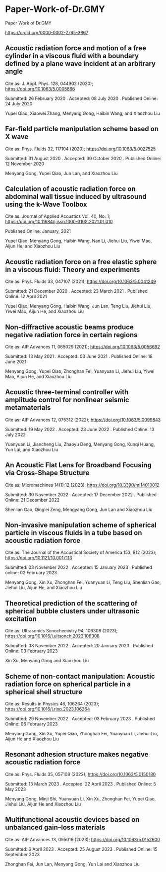 # Paper-Work-of-Dr.GMY

Paper Work of Dr.GMY

https://orcid.org/0000-0002-2765-3867

## Acoustic radiation force and motion of a free cylinder in a viscous fluid with a boundary defined by a plane wave incident at an arbitrary angle

Cite as: J. Appl. Phys. 128, 044902 (2020); https://doi.org/10.1063/5.0005866

Submitted: 26 February 2020 . Accepted: 08 July 2020 . Published Online: 24 July 2020

Yupei Qiao, Xiaowei Zhang, Menyang Gong, Haibin Wang, and Xiaozhou Liu

## Far-field particle manipulation scheme based on X wave

Cite as: Phys. Fluids 32, 117104 (2020); https://doi.org/10.1063/5.0027525

Submitted: 31 August 2020 . Accepted: 30 October 2020 . Published Online: 12 November 2020

Menyang Gong, Yupei Qiao, Jun Lan, and Xiaozhou Liu

## Calculation of acoustic radiation force on abdominal wall tissue induced by ultrasound using the k-Wave Toolbox

Cite as: Journal of Applied Acoustics Vol. 40, No. 1;  https://doi.org/10.11684/j.issn.1000-310X.2021.01.010

Published Online: January, 2021

Yupei Qiao, Menyang Gong, Haibin Wang, Nan Li, Jiehui Liu, Yiwei Mao, Aijun He, and Xiaozhou Liu

## Acoustic radiation force on a free elastic sphere in a viscous fluid: Theory and experiments

Cite as: Phys. Fluids 33, 047107 (2021); https://doi.org/10.1063/5.0041249

Submitted: 21 December 2020 . Accepted: 23 March 2021 . Published Online: 12 April 2021

Yupei Qiao, Menyang Gong, Haibin Wang, Jun Lan, Teng Liu, Jiehui Liu, Yiwei Mao, Aijun He, and Xiaozhou Liu

## Non-diffractive acoustic beams produce negative radiation force in certain regions

Cite as: AIP Advances 11, 065029 (2021); https://doi.org/10.1063/5.0056692

Submitted: 13 May 2021 . Accepted: 03 June 2021 . Published Online: 18 June 2021

Menyang Gong, Yupei Qiao, Zhonghan Fei, Yuanyuan Li, Jiehui Liu, Yiwei Mao, Aijun He, and Xiaozhou Liu

## Acoustic three-terminal controller with amplitude control for nonlinear seismic metamaterials

Cite as: AIP Advances 12, 075312 (2022); https://doi.org/10.1063/5.0099843

Submitted: 19 May 2022 . Accepted: 23 June 2022 . Published Online: 13 July 2022

Yuanyuan Li, Jiancheng Liu, Zhaoyu Deng, Menyang Gong, Kunqi Huang, Yun Lai, and Xiaozhou Liu

## An Acoustic Flat Lens for Broadband Focusing via Cross-Shape Structure

Cite as: Micromachines 14(1):12 (2023); https://doi.org/10.3390/mi14010012

Submitted: 30 November 2022 . Accepted: 17 December 2022 . Published Online: 21 December 2022

Shenlian Gao, Qinglei Zeng, Mengyang Gong, Jun Lan and Xiaozhou Liu

## Non-invasive manipulation scheme of spherical particle in viscous fluids in a tube based on acoustic radiation force

Cite as: The Journal of the Acoustical Society of America 153, 812 (2023); https://doi.org/10.1121/10.0017113

Submitted: 03 November 2022 . Accepted: 15 January 2023 . Published online: 02 February 2023

Menyang Gong, Xin Xu, Zhonghan Fei, Yuanyuan Li, Teng Liu, Shenlian Gao, Jiehui Liu, Aijun He, and Xiaozhou Liu

## Theoretical prediction of the scattering of spherical bubble clusters under ultrasonic excitation

Cite as: Ultrasonics Sonochemistry 94, 106308 (2023); https://doi.org/10.1016/j.ultsonch.2023.106308

Submitted: 08 November 2022 . Accepted: 20 January 2023 . Published Online: 03 February 2023

Xin Xu, Menyang Gong and Xiaozhou Liu

## Scheme of non-contact manipulation: Acoustic radiation force on spherical particle in a spherical shell structure

Cite as: Results in Physics 46, 106264 (2023); https://doi.org/10.1016/j.rinp.2023.106264

Submitted: 29 November 2022 . Accepted: 03 February 2023 . Published Online: 06 February 2023

Menyang Gong, Xin Xu, Yupei Qiao, Zhonghan Fei, Yuanyuan Li, Jiehui Liu, Aijun He and Xiaozhou Liu

## Resonant adhesion structure makes negative acoustic radiation force

Cite as: Phys. Fluids 35, 057108 (2023); https://doi.org/10.1063/5.0150180

Submitted: 13 March 2023 . Accepted: 22 April 2023 . Published Online: 5 May 2023

Menyang Gong, Minji Shi, Yuanyuan Li, Xin Xu, Zhonghan Fei, Yupei Qiao, Jiehui Liu, Aijun He and Xiaozhou Liu

## Multifunctional acoustic devices based on unbalanced gain–loss materials

Cite as: AIP Advances 13, 095016 (2023); https://doi.org/10.1063/5.0152600

Submitted: 6 April 2023 . Accepted: 25 August 2023 . Published Online: 15 September 2023

Zhonghan Fei, Jun Lan, Menyang Gong, Yun Lai and Xiaozhou Liu
